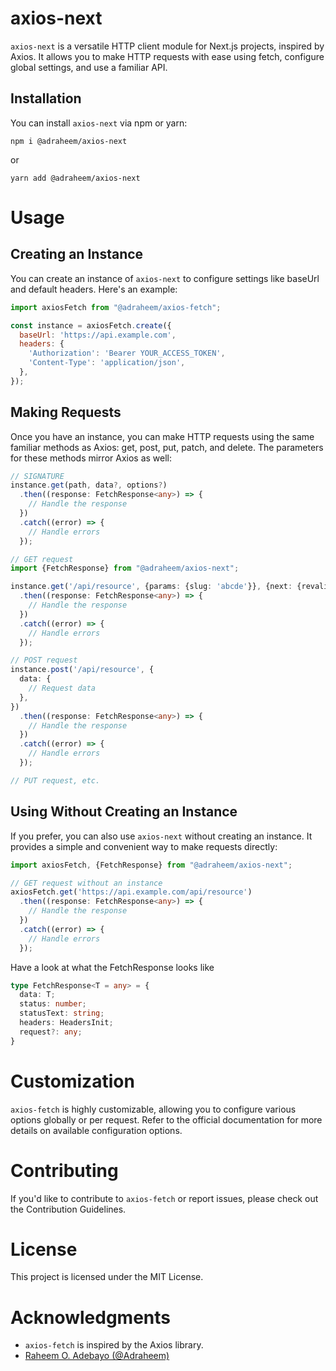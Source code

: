 # axios-next

`axios-next` is a versatile HTTP client module for Next.js projects, inspired by Axios. It allows 
you to make HTTP requests with ease using fetch, configure global settings, and use a familiar API.

## Installation

You can install `axios-next` via npm or yarn:
```shell
npm i @adraheem/axios-next
```
or
```shell
yarn add @adraheem/axios-next
```

# Usage
## Creating an Instance
You can create an instance of `axios-next` to configure settings like baseUrl and default headers. 
Here's an example:
```javascript
import axiosFetch from "@adraheem/axios-fetch";

const instance = axiosFetch.create({
  baseUrl: 'https://api.example.com',
  headers: {
    'Authorization': 'Bearer YOUR_ACCESS_TOKEN',
    'Content-Type': 'application/json',
  },
});
```

## Making Requests
Once you have an instance, you can make HTTP requests using the same familiar methods as Axios: get, post, put, patch, and delete. The parameters for these methods mirror Axios as well:

```typescript
// SIGNATURE
instance.get(path, data?, options?)
  .then((response: FetchResponse<any>) => {
    // Handle the response
  })
  .catch((error) => {
    // Handle errors
  });
```

```typescript
// GET request
import {FetchResponse} from "@adraheem/axios-next";

instance.get('/api/resource', {params: {slug: 'abcde'}}, {next: {revalidate: 5000}})
  .then((response: FetchResponse<any>) => {
    // Handle the response
  })
  .catch((error) => {
    // Handle errors
  });

// POST request
instance.post('/api/resource', {
  data: {
    // Request data
  },
})
  .then((response: FetchResponse<any>) => {
    // Handle the response
  })
  .catch((error) => {
    // Handle errors
  });

// PUT request, etc.
```

## Using Without Creating an Instance
If you prefer, you can also use `axios-next` without creating an instance. It provides a simple and 
convenient way to make requests directly:
```typescript
import axiosFetch, {FetchResponse} from "@adraheem/axios-next";

// GET request without an instance
axiosFetch.get('https://api.example.com/api/resource')
  .then((response: FetchResponse<any>) => {
    // Handle the response
  })
  .catch((error) => {
    // Handle errors
  });

```

Have a look at what the FetchResponse looks like
```typescript
type FetchResponse<T = any> = {
  data: T;
  status: number;
  statusText: string;
  headers: HeadersInit;
  request?: any;
}
```

# Customization
`axios-fetch` is highly customizable, allowing you to configure various options globally or per 
request. Refer to the official documentation for more details on available configuration options.

# Contributing
If you'd like to contribute to `axios-fetch` or report issues, please check out the Contribution 
Guidelines.

# License
This project is licensed under the MIT License.

# Acknowledgments
- `axios-fetch` is inspired by the Axios library.
- [Raheem O. Adebayo (@Adraheem)](https://github.com/Adraheem)
